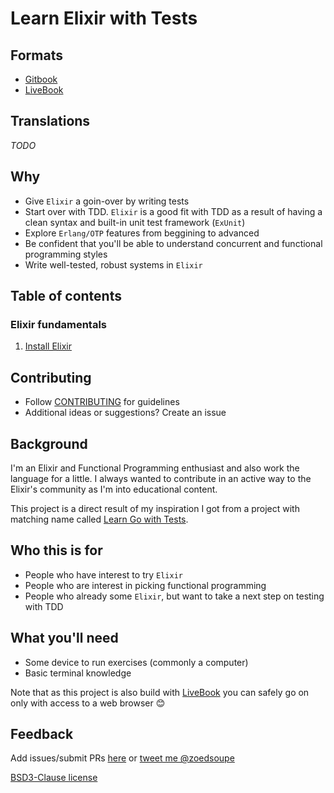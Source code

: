 <!-- CONTENT START -->

# Learn Elixir with Tests

## Formats

- [Gitbook](https://zoedsoupe.gitbook.io/learn-elixir-with-tests)
- [LiveBook](#)

## Translations

_TODO_

## Why

- Give `Elixir` a goin-over by writing tests
- Start over with TDD. `Elixir` is a good fit with TDD as a result of having a clean syntax and built-in unit test framework (`ExUnit`)
- Explore `Erlang/OTP` features from beggining to advanced
- Be confident that you'll be able to understand concurrent and functional programming styles
- Write well-tested, robust systems in `Elixir`

## Table of contents

### Elixir fundamentals

1. [Install Elixir]()

## Contributing

- Follow [CONTRIBUTING](./CONTRIBUTING) for guidelines
- Additional ideas or suggestions? Create an issue

## Background

I'm an Elixir and Functional Programming enthusiast and also work the language for a little. I always wanted to contribute in an active way to the Elixir's community as I'm into educational content.

This project is a direct result of my inspiration I got from a project with matching name called [Learn Go with Tests](https://github.com/quii/learn-go-with-tests).

## Who this is for

- People who have interest to try `Elixir`
- People who are interest in picking functional programming
- People who already some `Elixir`, but want to take a next step on testing with TDD

## What you'll need

- Some device to run exercises (commonly a computer)
- Basic terminal knowledge

Note that as this project is also build with [LiveBook](https://github.com/livebook-dev/livebook) you can safely go on only with access to a web browser 😊

## Feedback

Add issues/submit PRs [here](https://github.com/zoedsoupe/learn-elixir-with-tests) or [tweet me @zoedsoupe](https://twitter.com/zoedsoupe)

[BSD3-Clause license](./LICENSE)

<!-- CONTENT END -->
